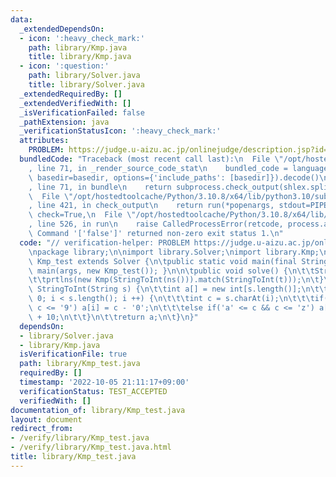 ```yaml
---
data:
  _extendedDependsOn:
  - icon: ':heavy_check_mark:'
    path: library/Kmp.java
    title: library/Kmp.java
  - icon: ':question:'
    path: library/Solver.java
    title: library/Solver.java
  _extendedRequiredBy: []
  _extendedVerifiedWith: []
  _isVerificationFailed: false
  _pathExtension: java
  _verificationStatusIcon: ':heavy_check_mark:'
  attributes:
    PROBLEM: https://judge.u-aizu.ac.jp/onlinejudge/description.jsp?id=ALDS1_14_B
  bundledCode: "Traceback (most recent call last):\n  File \"/opt/hostedtoolcache/Python/3.10.8/x64/lib/python3.10/site-packages/onlinejudge_verify/documentation/build.py\"\
    , line 71, in _render_source_code_stat\n    bundled_code = language.bundle(stat.path,\
    \ basedir=basedir, options={'include_paths': [basedir]}).decode()\n  File \"/opt/hostedtoolcache/Python/3.10.8/x64/lib/python3.10/site-packages/onlinejudge_verify/languages/user_defined.py\"\
    , line 71, in bundle\n    return subprocess.check_output(shlex.split(command))\n\
    \  File \"/opt/hostedtoolcache/Python/3.10.8/x64/lib/python3.10/subprocess.py\"\
    , line 421, in check_output\n    return run(*popenargs, stdout=PIPE, timeout=timeout,\
    \ check=True,\n  File \"/opt/hostedtoolcache/Python/3.10.8/x64/lib/python3.10/subprocess.py\"\
    , line 526, in run\n    raise CalledProcessError(retcode, process.args,\nsubprocess.CalledProcessError:\
    \ Command '['false']' returned non-zero exit status 1.\n"
  code: "// verification-helper: PROBLEM https://judge.u-aizu.ac.jp/onlinejudge/description.jsp?id=ALDS1_14_B\n\
    \npackage library;\n\nimport library.Solver;\nimport library.Kmp;\n\npublic class\
    \ Kmp_test extends Solver {\n\tpublic static void main(final String[] args) {\
    \ main(args, new Kmp_test()); }\n\n\tpublic void solve() {\n\t\tString t = ns();\n\
    \t\tprtlns(new Kmp(StringToInt(ns())).match(StringToInt(t)));\n\t}\n\n\tint[]\
    \ StringToInt(String s) {\n\t\tint a[] = new int[s.length()];\n\t\tfor(int i =\
    \ 0; i < s.length(); i ++) {\n\t\t\tint c = s.charAt(i);\n\t\t\tif('0' <= c &&\
    \ c <= '9') a[i] = c - '0';\n\t\t\telse if('a' <= c && c <= 'z') a[i] = c - 'a'\
    \ + 10;\n\t\t}\n\t\treturn a;\n\t}\n}"
  dependsOn:
  - library/Solver.java
  - library/Kmp.java
  isVerificationFile: true
  path: library/Kmp_test.java
  requiredBy: []
  timestamp: '2022-10-05 21:11:17+09:00'
  verificationStatus: TEST_ACCEPTED
  verifiedWith: []
documentation_of: library/Kmp_test.java
layout: document
redirect_from:
- /verify/library/Kmp_test.java
- /verify/library/Kmp_test.java.html
title: library/Kmp_test.java
---
```

